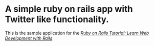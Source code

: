 
# A simple ruby on rails app with Twitter like functionality.

This is the sample application for the
[*Ruby on Rails Tutorial:
Learn Web Development with Rails*](http://www.railstutorial.org/)
